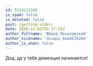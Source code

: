 ```yaml
---
id: 5134112248
is_spam: false
is_deleted: false
post: /getting-older/
date: 2020-11-02T01:37:56Z
author_fullname: 'Фёдор Пекалевский'
author_nickname: 'disqus_6woAIJk20e'
author_is_anon: false
---
```


<p>Дед, да у тебя деменция начинается!</p>
